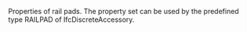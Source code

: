 Properties of rail pads. The property set can be used by the predefined type RAILPAD of IfcDiscreteAccessory.

